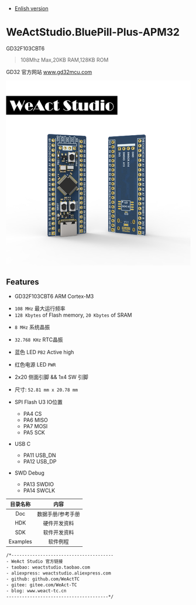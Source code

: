 * [Enlish version](./README.md)
# WeActStudio.BluePill-Plus-APM32
GD32F103CBT6
> 108Mhz Max,20KB RAM,128KB ROM

GD32 官方网站 www.gd32mcu.com

![display](Images/BluePillPlus.jpg)

## Features
* GD32F103CBT6 ARM Cortex-M3
+ `108 MHz` 最大运行频率
+ `128 Kbytes` of Flash memory, `20 Kbytes` of SRAM
* `8 MHz` 系统晶振
* `32.768 KHz` RTC晶振
* 蓝色 LED `PB2` Active high
* 红色电源 LED `PWR`
* 2x20 侧面引脚 && 1x4 SW 引脚
* 尺寸: `52.81 mm x 20.78 mm`

* SPI Flash U3 IO位置
  * PA4  CS
  * PA6  MISO
  * PA7  MOSI
  * PA5  SCK
* USB C
  * PA11  USB_DN
  * PA12  USB_DP
* SWD Debug
  * PA13  SWDIO
  * PA14  SWCLK

|目录名称|内容|
| :--:|:--:|
|Doc| 数据手册/参考手册|
|HDK| 硬件开发资料|
|SDK|软件开发资料|
|Examples|软件例程|

```
/*---------------------------------------
- WeAct Studio 官方链接
- taobao: weactstudio.taobao.com
- aliexpress: weactstudio.aliexpress.com
- github: github.com/WeActTC
- gitee: gitee.com/WeAct-TC
- blog: www.weact-tc.cn
---------------------------------------*/
```